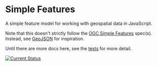 # Simple Features

A simple feature model for working with geospatial data in JavaScript.

Note that this doesn't strictly follow the [OGC Simple Features](https://en.wikipedia.org/wiki/Simple_Features) spec(s).  Instead, see [GeoJSON](http://geojson.org/) for inspiration.

Until there are more docs here, see the [tests](./test/lib/index.spec.js) for more detail.

[![Current Status](https://secure.travis-ci.org/tschaub/simple-features.png?branch=master)](https://travis-ci.org/tschaub/simple-features)

